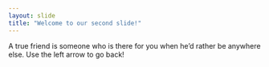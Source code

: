 ```yaml
---
layout: slide
title: "Welcome to our second slide!"
---
```

A true friend is someone who is there for you when he’d rather be anywhere else.
Use the left arrow to go back!
